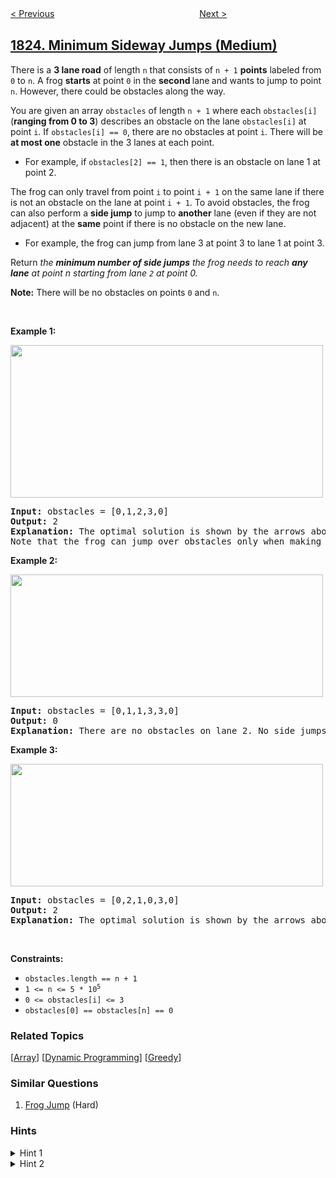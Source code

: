 <!--|This file generated by command(leetcode description); DO NOT EDIT.    |-->
<!--+----------------------------------------------------------------------+-->
<!--|@author    awesee <openset.wang@gmail.com>                           |-->
<!--|@link      https://github.com/awesee                                 |-->
<!--|@home      https://github.com/awesee/leetcode                        |-->
<!--+----------------------------------------------------------------------+-->

[< Previous](../find-the-winner-of-the-circular-game "Find the Winner of the Circular Game")
　　　　　　　　　　　　　　　　
[Next >](../finding-mk-average "Finding MK Average")

## [1824. Minimum Sideway Jumps (Medium)](https://leetcode.com/problems/minimum-sideway-jumps "最少侧跳次数")

<p>There is a <strong>3 lane road</strong> of length <code>n</code> that consists of <code>n + 1</code> <strong>points</strong> labeled from <code>0</code> to <code>n</code>. A frog <strong>starts</strong> at point <code>0</code> in the <strong>second </strong>lane<strong> </strong>and wants to jump to point <code>n</code>. However, there could be obstacles along the way.</p>

<p>You are given an array <code>obstacles</code> of length <code>n + 1</code> where each <code>obstacles[i]</code> (<strong>ranging from 0 to 3</strong>) describes an obstacle on the lane <code>obstacles[i]</code> at point <code>i</code>. If <code>obstacles[i] == 0</code>, there are no obstacles at point <code>i</code>. There will be <strong>at most one</strong> obstacle in the 3 lanes at each point.</p>

<ul>
	<li>For example, if <code>obstacles[2] == 1</code>, then there is an obstacle on lane 1 at point 2.</li>
</ul>

<p>The frog can only travel from point <code>i</code> to point <code>i + 1</code> on the same lane if there is not an obstacle on the lane at point <code>i + 1</code>. To avoid obstacles, the frog can also perform a <strong>side jump</strong> to jump to <strong>another</strong> lane (even if they are not adjacent) at the <strong>same</strong> point if there is no obstacle on the new lane.</p>

<ul>
	<li>For example, the frog can jump from lane 3 at point 3 to lane 1 at point 3.</li>
</ul>

<p>Return<em> the <strong>minimum number of side jumps</strong> the frog needs to reach <strong>any lane</strong> at point n starting from lane <code>2</code> at point 0.</em></p>

<p><strong>Note:</strong> There will be no obstacles on points <code>0</code> and <code>n</code>.</p>

<p>&nbsp;</p>
<p><strong>Example 1:</strong></p>
<img alt="" src="https://assets.leetcode.com/uploads/2021/03/25/ic234-q3-ex1.png" style="width: 500px; height: 244px;" />
<pre>
<strong>Input:</strong> obstacles = [0,1,2,3,0]
<strong>Output:</strong> 2 
<strong>Explanation:</strong> The optimal solution is shown by the arrows above. There are 2 side jumps (red arrows).
Note that the frog can jump over obstacles only when making side jumps (as shown at point 2).
</pre>

<p><strong>Example 2:</strong></p>
<img alt="" src="https://assets.leetcode.com/uploads/2021/03/25/ic234-q3-ex2.png" style="width: 500px; height: 196px;" />
<pre>
<strong>Input:</strong> obstacles = [0,1,1,3,3,0]
<strong>Output:</strong> 0
<strong>Explanation:</strong> There are no obstacles on lane 2. No side jumps are required.
</pre>

<p><strong>Example 3:</strong></p>
<img alt="" src="https://assets.leetcode.com/uploads/2021/03/25/ic234-q3-ex3.png" style="width: 500px; height: 196px;" />
<pre>
<strong>Input:</strong> obstacles = [0,2,1,0,3,0]
<strong>Output:</strong> 2
<strong>Explanation:</strong> The optimal solution is shown by the arrows above. There are 2 side jumps.
</pre>

<p>&nbsp;</p>
<p><strong>Constraints:</strong></p>

<ul>
	<li><code>obstacles.length == n + 1</code></li>
	<li><code>1 &lt;= n &lt;= 5 * 10<sup>5</sup></code></li>
	<li><code>0 &lt;= obstacles[i] &lt;= 3</code></li>
	<li><code>obstacles[0] == obstacles[n] == 0</code></li>
</ul>

### Related Topics
  [[Array](../../tag/array/README.md)]
  [[Dynamic Programming](../../tag/dynamic-programming/README.md)]
  [[Greedy](../../tag/greedy/README.md)]

### Similar Questions
  1. [Frog Jump](../frog-jump) (Hard)

### Hints
<details>
<summary>Hint 1</summary>
At a given point, there are only 3 possible states for where the frog can be.
</details>

<details>
<summary>Hint 2</summary>
Check all the ways to move from one point to the next and update the minimum side jumps for each lane.
</details>
